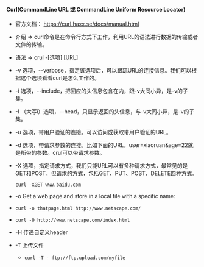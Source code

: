 #### Curl(CommandLine URL 或 CommandLine Uniform Resource Locator)

- 官方文档： https://curl.haxx.se/docs/manual.html

- 介绍 => curl命令是在命令行方式下工作，利用URL的语法进行数据的传输或者文件的传输。

- 语法 => crul -[选项] [URL]



-  -v 选项，--verbose，指定该选项后，可以跟踪URL的连接信息。我们可以根据这个选项看看curl是怎么工作的。
- -i 选项，--include，把回应的头信息包含在内，跟-v大同小异，是-v的子集。
- -I （大写i）选项，--head，只显示返回的头信息，与-v大同小异，是-v的子集。
- -u 选项，带用户验证的连接。可以访问或获取带用户验证的URL。
- -d 选项，带请求参数的连接。比如下面的URL，user=xiaoruan&age=22就是所带的参数。crul可以带请求参数。

- -X 选项，指定请求方式，我们只能URL可以有多种请求方式，最常见的是GET和POST，但请求的方式，包括GET、PUT、POST、DELETE四种方式。

  ```shell
  curl -XGET www.baidu.com
  ```

-   -o Get a web page and store in a local file with a specific name:

  - ```
    curl -o thatpage.html http://www.netscape.com/
    ```

  - ```
    curl -O http://www.netscape.com/index.html
    ```

- -H 传递自定义header

- -T 上传文件

  - ```shell
    curl -T - ftp://ftp.upload.com/myfile
    ```
